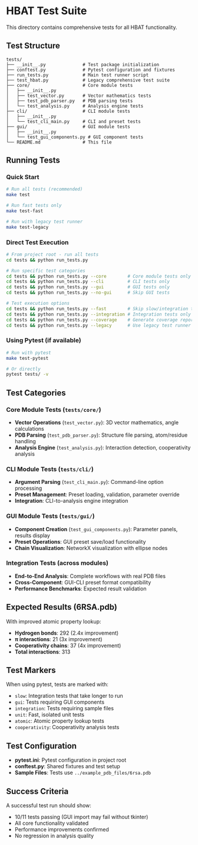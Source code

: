 # HBAT Test Suite

This directory contains comprehensive tests for all HBAT functionality.

## Test Structure

```
tests/
├── __init__.py              # Test package initialization
├── conftest.py              # Pytest configuration and fixtures
├── run_tests.py             # Main test runner script
├── test_hbat.py             # Legacy comprehensive test suite
├── core/                    # Core module tests
│   ├── __init__.py
│   ├── test_vector.py       # Vector mathematics tests
│   ├── test_pdb_parser.py   # PDB parsing tests
│   └── test_analysis.py     # Analysis engine tests
├── cli/                     # CLI module tests
│   ├── __init__.py
│   └── test_cli_main.py     # CLI and preset tests
├── gui/                     # GUI module tests
│   ├── __init__.py
│   └── test_gui_components.py # GUI component tests
└── README.md                # This file
```

## Running Tests

### Quick Start
```bash
# Run all tests (recommended)
make test

# Run fast tests only
make test-fast

# Run with legacy test runner
make test-legacy
```

### Direct Test Execution
```bash
# From project root - run all tests
cd tests && python run_tests.py

# Run specific test categories
cd tests && python run_tests.py --core        # Core module tests only
cd tests && python run_tests.py --cli         # CLI tests only  
cd tests && python run_tests.py --gui         # GUI tests only
cd tests && python run_tests.py --no-gui      # Skip GUI tests

# Test execution options
cd tests && python run_tests.py --fast        # Skip slow/integration tests
cd tests && python run_tests.py --integration # Integration tests only
cd tests && python run_tests.py --coverage    # Generate coverage report
cd tests && python run_tests.py --legacy      # Use legacy test runner
```

### Using Pytest (if available)
```bash
# Run with pytest
make test-pytest

# Or directly
pytest tests/ -v
```

## Test Categories

### Core Module Tests (`tests/core/`)
- **Vector Operations** (`test_vector.py`): 3D vector mathematics, angle calculations
- **PDB Parsing** (`test_pdb_parser.py`): Structure file parsing, atom/residue handling
- **Analysis Engine** (`test_analysis.py`): Interaction detection, cooperativity analysis

### CLI Module Tests (`tests/cli/`)
- **Argument Parsing** (`test_cli_main.py`): Command-line option processing
- **Preset Management**: Preset loading, validation, parameter override
- **Integration**: CLI-to-analysis engine integration

### GUI Module Tests (`tests/gui/`)
- **Component Creation** (`test_gui_components.py`): Parameter panels, results display
- **Preset Operations**: GUI preset save/load functionality
- **Chain Visualization**: NetworkX visualization with ellipse nodes

### Integration Tests (across modules)
- **End-to-End Analysis**: Complete workflows with real PDB files
- **Cross-Component**: GUI-CLI preset format compatibility
- **Performance Benchmarks**: Expected result validation

## Expected Results (6RSA.pdb)

With improved atomic property lookup:
- **Hydrogen bonds**: 292 (2.4x improvement)
- **π interactions**: 21 (3x improvement)  
- **Cooperativity chains**: 37 (4x improvement)
- **Total interactions**: 313

## Test Markers

When using pytest, tests are marked with:
- `slow`: Integration tests that take longer to run
- `gui`: Tests requiring GUI components
- `integration`: Tests requiring sample files
- `unit`: Fast, isolated unit tests
- `atomic`: Atomic property lookup tests
- `cooperativity`: Cooperativity analysis tests

## Test Configuration

- **pytest.ini**: Pytest configuration in project root
- **conftest.py**: Shared fixtures and test setup
- **Sample Files**: Tests use `../example_pdb_files/6rsa.pdb`

## Success Criteria

A successful test run should show:
- 10/11 tests passing (GUI import may fail without tkinter)
- All core functionality validated
- Performance improvements confirmed
- No regression in analysis quality